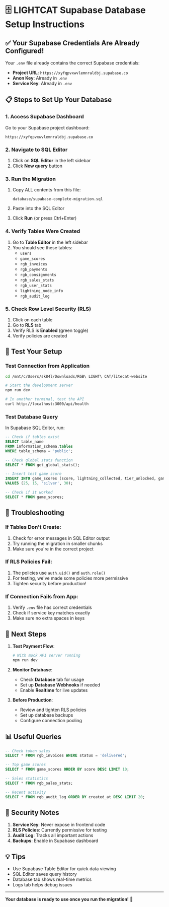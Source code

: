 # 🗄️ LIGHTCAT Supabase Database Setup Instructions

## ✅ Your Supabase Credentials Are Already Configured!

Your `.env` file already contains the correct Supabase credentials:
- **Project URL**: `https://xyfqpvxwvlemnraldbj.supabase.co`
- **Anon Key**: Already in `.env`
- **Service Key**: Already in `.env`

## 📋 Steps to Set Up Your Database

### 1. Access Supabase Dashboard
Go to your Supabase project dashboard:
```
https://xyfqpvxwvlemnraldbj.supabase.co
```

### 2. Navigate to SQL Editor
1. Click on **SQL Editor** in the left sidebar
2. Click **New query** button

### 3. Run the Migration
1. Copy ALL contents from this file:
   ```
   database/supabase-complete-migration.sql
   ```

2. Paste into the SQL Editor

3. Click **Run** (or press Ctrl+Enter)

### 4. Verify Tables Were Created
1. Go to **Table Editor** in the left sidebar
2. You should see these tables:
   - `users`
   - `game_scores`
   - `rgb_invoices`
   - `rgb_payments`
   - `rgb_consignments`
   - `rgb_sales_stats`
   - `rgb_user_stats`
   - `lightning_node_info`
   - `rgb_audit_log`

### 5. Check Row Level Security (RLS)
1. Click on each table
2. Go to **RLS** tab
3. Verify RLS is **Enabled** (green toggle)
4. Verify policies are created

## 🧪 Test Your Setup

### Test Connection from Application
```bash
cd /mnt/c/Users/sk84l/Downloads/RGB\ LIGHT\ CAT/litecat-website

# Start the development server
npm run dev

# In another terminal, test the API
curl http://localhost:3000/api/health
```

### Test Database Query
In Supabase SQL Editor, run:
```sql
-- Check if tables exist
SELECT table_name 
FROM information_schema.tables 
WHERE table_schema = 'public';

-- Check global stats function
SELECT * FROM get_global_stats();

-- Insert test game score
INSERT INTO game_scores (score, lightning_collected, tier_unlocked, game_duration)
VALUES (25, 15, 'silver', 30);

-- Check if it worked
SELECT * FROM game_scores;
```

## 🔧 Troubleshooting

### If Tables Don't Create:
1. Check for error messages in SQL Editor output
2. Try running the migration in smaller chunks
3. Make sure you're in the correct project

### If RLS Policies Fail:
1. The policies use `auth.uid()` and `auth.role()`
2. For testing, we've made some policies more permissive
3. Tighten security before production!

### If Connection Fails from App:
1. Verify `.env` file has correct credentials
2. Check if service key matches exactly
3. Make sure no extra spaces in keys

## 🚀 Next Steps

1. **Test Payment Flow**:
   ```bash
   # With mock API server running
   npm run dev
   ```

2. **Monitor Database**:
   - Check **Database** tab for usage
   - Set up **Database Webhooks** if needed
   - Enable **Realtime** for live updates

3. **Before Production**:
   - Review and tighten RLS policies
   - Set up database backups
   - Configure connection pooling

## 📊 Useful Queries

```sql
-- Check token sales
SELECT * FROM rgb_invoices WHERE status = 'delivered';

-- Top game scores
SELECT * FROM game_scores ORDER BY score DESC LIMIT 10;

-- Sales statistics
SELECT * FROM rgb_sales_stats;

-- Recent activity
SELECT * FROM rgb_audit_log ORDER BY created_at DESC LIMIT 20;
```

## 🔐 Security Notes

1. **Service Key**: Never expose in frontend code
2. **RLS Policies**: Currently permissive for testing
3. **Audit Log**: Tracks all important actions
4. **Backups**: Enable in Supabase dashboard

## 💡 Tips

- Use Supabase Table Editor for quick data viewing
- SQL Editor saves query history
- Database tab shows real-time metrics
- Logs tab helps debug issues

---

**Your database is ready to use once you run the migration!** 🎉